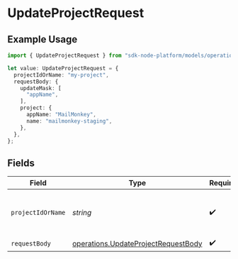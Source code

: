 # UpdateProjectRequest

## Example Usage

```typescript
import { UpdateProjectRequest } from "sdk-node-platform/models/operations";

let value: UpdateProjectRequest = {
  projectIdOrName: "my-project",
  requestBody: {
    updateMask: [
      "appName",
    ],
    project: {
      appName: "MailMonkey",
      name: "mailmonkey-staging",
    },
  },
};
```

## Fields

| Field                                                                                      | Type                                                                                       | Required                                                                                   | Description                                                                                | Example                                                                                    |
| ------------------------------------------------------------------------------------------ | ------------------------------------------------------------------------------------------ | ------------------------------------------------------------------------------------------ | ------------------------------------------------------------------------------------------ | ------------------------------------------------------------------------------------------ |
| `projectIdOrName`                                                                          | *string*                                                                                   | :heavy_check_mark:                                                                         | The Ampersand project ID or project name.                                                  | my-project                                                                                 |
| `requestBody`                                                                              | [operations.UpdateProjectRequestBody](../../models/operations/updateprojectrequestbody.md) | :heavy_check_mark:                                                                         | N/A                                                                                        |                                                                                            |